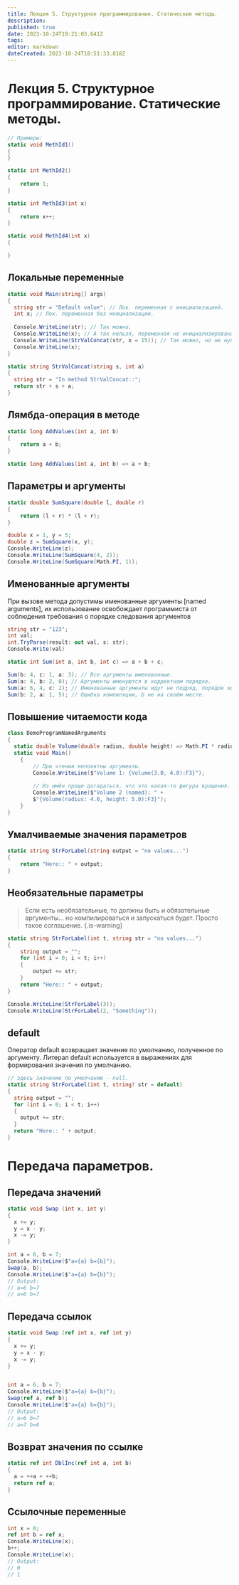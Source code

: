```yaml
---
title: Лекция 5. Структурное программирование. Статические методы.
description: 
published: true
date: 2023-10-24T19:21:03.641Z
tags: 
editor: markdown
dateCreated: 2023-10-24T18:51:33.818Z
---
```


# Лекция 5. Структурное программирование. Статические методы.

```cs
// Примеры:
static void MethId1()
{
}

static int MethId2()
{
	return 1;
}

static int MethId3(int x)
{
	return x++;
}

static void MethId4(int x)
{

}
```

## Локальные переменные

```cs
static void Main(string[] args)
{
  string str = "Default value"; // Лок. переменная с инициализацией.
  int x; // Лок. переменная без инициализации.
  
  Console.WriteLine(str); // Так можно.
  Console.WriteLine(x); // А так нельзя, переменная не инициализирована.
  Console.WriteLine(StrValConcat(str, x = 15)); // Так можно, но не нужно.
  Console.WriteLine(x);
}

static string StrValConcat(string s, int a)
{
  string str = "In method StrValConcat::";
  return str + s + a;
}
```

## Лямбда-операция в методе

```cs
static long AddValues(int a, int b)
{
	return a + b;
}
```

```cs
static long AddValues(int a, int b) => a + b;
```

## Параметры и аргументы

```cs
static double SumSquare(double l, double r)
{
	return (l + r) * (l + r);
}

double x = 1, y = 5;
double z = SumSquare(x, y);
Console.WriteLine(z);
Console.WriteLine(SumSquare(4, 2));
Console.WriteLine(SumSquare(Math.PI, 1));
```

## Именованные аргументы

При вызове метода допустимы именованные аргументы [named arguments], их использование освобождает программиста от соблюдения требования о порядке следования аргументов

```cs
string str = "123";
int val;
int.TryParse(result: out val, s: str);
Console.Write(val)
```

```cs
static int Sum(int a, int b, int c) => a + b + c;

Sum(b: 4, c: 1, a: 3); // Все аргументы именованные.
Sum(a: 4, b: 2, 0); // Аргументы именуются в корректном порядке.
Sum(a: 6, 4, c: 2); // Именованные аргументы идут не подряд, порядок корректный.
Sum(b: 2, a: 1, 5); // Ошибка компиляции, b не на своём месте.
```

## Повышение читаемости кода

```cs
class DemoProgramNamedArguments
{
  static double Volume(double radius, double height) => Math.PI * radius * radius * height;
  static void Main()
	{
 		// При чтении непонятны аргументы.
		Console.WriteLine($"Volume 1: {Volume(3.0, 4.0):F3}");
    
		// Из имён проще догадаться, что это какая-то фигура вращения.
		Console.WriteLine($"Volume 2 (named): " +	
		$"{Volume(radius: 4.0, height: 5.0):F3}");
	}
}
```

## Умалчиваемые значения параметров
```cs
static string StrForLabel(string output = "no values...")
{
	return "Here:: " + output;
}
```

## Необязательные параметры
> Если есть необязательные, то должны быть и обязательные аргументы...
> но компилироваться и запускаться будет. Просто такое соглашение.
{.is-warning}


```cs
static string StrForLabel(int t, string str = "no values...")
{
	string output = "";
	for (int i = 0; i < t; i++)
	{
		output += str;
	}
	return "Here:: " + output;
}

Console.WriteLine(StrForLabel(3));
Console.WriteLine(StrForLabel(2, "Something"));
```

## default

Оператор default возвращает значение по умолчанию, полученное по аргументу.
Литерал default используется в выражениях для формирования значения по умолчанию.

```cs
// здесь значение по умолчанию - null.
static string StrForLabel(int t, string? str = default)
{
  string output = "";
  for (int i = 0; i < t; i++)
  {
    output += str;
  }
  return "Here:: " + output;
}
```

# Передача параметров.

## Передача значений
```cs
static void Swap (int x, int y)
{
  x += y;
  y = x - y;
  x -= y;
}

int a = 6, b = 7;
Console.WriteLine($"a={a} b={b}");
Swap(a, b);
Console.WriteLine($"a={a} b={b}");
// Output:
// a=6 b=7
// a=6 b=7
```

## Передача ссылок

```cs
static void Swap (ref int x, ref int y)
{
  x += y;
  y = x - y;
  x -= y;
}


int a = 6, b = 7;
Console.WriteLine($"a={a} b={b}");
Swap(ref a, ref b);
Console.WriteLine($"a={a} b={b}");
// Output:
// a=6 b=7
// a=7 b=6
```

## Возврат значения по ссылке

```cs
static ref int DblInc(ref int a, int b)
{
  a = ++a + ++b;
  return ref a;
}
```

## Ссылочные переменные
```cs
int x = 0;
ref int b = ref x;
Console.WriteLine(x);
b++;
Console.WriteLine(x);
// Output:
// 0
// 1
```

